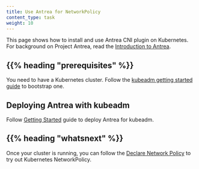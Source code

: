 ```yaml
---
title: Use Antrea for NetworkPolicy
content_type: task
weight: 10
---
```


<!-- overview -->

This page shows how to install and use Antrea CNI plugin on Kubernetes.
For background on Project Antrea, read the [Introduction to Antrea](https://antrea.io/docs/).

## {{% heading "prerequisites" %}}

You need to have a Kubernetes cluster. Follow the
[kubeadm getting started guide](/docs/reference/setup-tools/kubeadm/) to bootstrap one.

<!-- steps -->

## Deploying Antrea with kubeadm

Follow [Getting Started](https://github.com/vmware-tanzu/antrea/blob/main/docs/getting-started.md) guide to deploy Antrea for kubeadm.

## {{% heading "whatsnext" %}}

Once your cluster is running, you can follow the [Declare Network Policy](/docs/tasks/administer-cluster/declare-network-policy/) to try out Kubernetes NetworkPolicy.
